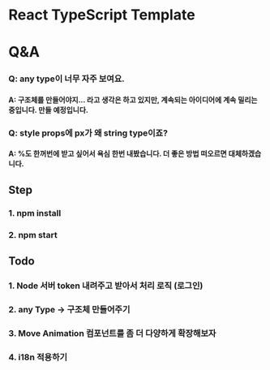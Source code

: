 # React TypeScript Template

# Q&A

### Q: any type이 너무 자주 보여요.

#### A: 구조체를 만들어야지... 라고 생각은 하고 있지만, 계속되는 아이디어에 계속 밀리는 중입니다. 만들 예정입니다.

### Q: style props에 px가 왜 string type이죠?

#### A: %도 한꺼번에 받고 싶어서 욕심 한번 내봤습니다. 더 좋은 방법 떠오르면 대체하겠습니다.

## Step

### 1. npm install

### 2. npm start

## Todo

### 1. Node 서버 token 내려주고 받아서 처리 로직 (로그인)

### 2. any Type -> 구조체 만들어주기

### 3. Move Animation 컴포넌트를 좀 더 다양하게 확장해보자

### 4. i18n 적용하기
